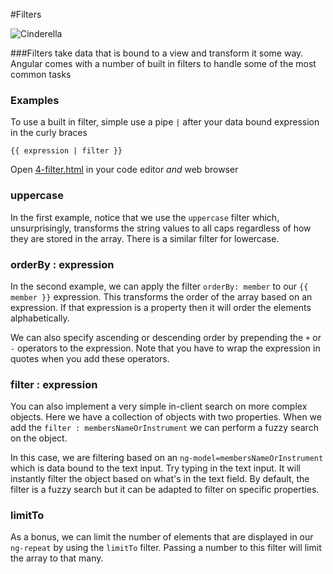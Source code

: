 #Filters

![Cinderella](http://cdn.mamamia.com.au/wp/wp-content/uploads/2015/05/Tumblr_static_cinderella_dress_transformation_gif.gif)

###Filters take data that is bound to a view and transform it some way.
Angular comes with a number of built in filters to handle some of the most common tasks

### Examples

To use a built in filter, simple use a pipe `|` after your data bound expression in the curly braces

`{{ expression | filter }}`

Open [4-filter.html](http://apprend.github.io/tasteofAngular/workshop/4-filter.html) in your code editor *and* web browser

### uppercase

In the first example, notice that we use the `uppercase` filter which, unsurprisingly, transforms the string values to all caps regardless of how they are stored in the array. There is a similar filter for lowercase.

### orderBy : expression

In the second example, we can apply the filter `orderBy: member` to our `{{ member }}` expression. This transforms the order of the array based on an expression. If that expression is a property then it will order the elements alphabetically.

We can also specify ascending or descending order by prepending the `+` or `-` operators to the expression. Note that you have to wrap the expression in quotes when you add these operators.

### filter : expression

You can also implement a very simple in-client search on more complex objects. Here we have a collection of objects with two properties. When we add the `filter : membersNameOrInstrument` we can perform a fuzzy search on the object.

In this case, we are filtering based on an `ng-model=membersNameOrInstrument` which is data bound to the text input. Try typing in the text input. It will instantly filter the object based on what's in the text field. By default, the filter is a fuzzy search but it can be adapted to filter on specific properties.

### limitTo

As a bonus, we can limit the number of elements that are displayed in our `ng-repeat` by using the `limitTo` filter. Passing a number to this filter will limit the array to that many.
